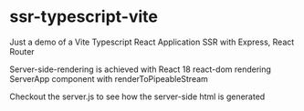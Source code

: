# ssr-typescript-vite

Just a demo of a Vite Typescript React Application SSR with Express, React Router 

Server-side-rendering is achieved with React 18 react-dom rendering ServerApp component with renderToPipeableStream

Checkout the server.js to see how the server-side html is generated
